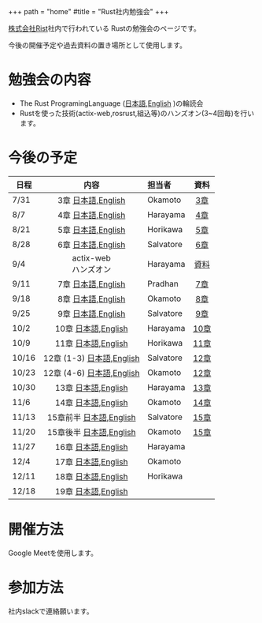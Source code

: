 +++
path = "home"
#title = "Rust社内勉強会"
+++

[株式会社Rist](https://www.rist.co.jp/)社内で行われている
Rustの勉強会のページです。

今後の開催予定や過去資料の置き場所として使用します。

# 勉強会の内容

- The Rust ProgramingLanguage ([日本語](https://doc.rust-jp.rs/book/second-edition/),[English](https://doc.rust-lang.org/book/) )の輪読会
- Rustを使った技術(actix-web,rosrust,組込等)のハンズオン(3~4回毎)を行います。

# 今後の予定

| 日程 | 内容 | 担当者 | 資料 |
|--|:--:|:--|:--:|
| 7/31 | 3章 [日本語](https://doc.rust-jp.rs/book/second-edition/ch03-00-common-programming-concepts.html),[English](https://doc.rust-lang.org/book/ch03-00-common-programming-concepts.html) | Okamoto | [3章](https://hackmd.io/@MrBearing/S1GXFFyWP) |
| 8/7 | 4章 [日本語](https://doc.rust-jp.rs/book/second-edition/),[English](https://doc.rust-lang.org/book/https://doc.rust-lang.org/book/ch04-00-understanding-ownership.html) | Harayama | [4章](https://hackmd.io/@7V0FgVRPSqCmrS9Ivj0yXQ/SyJGzGB-w#/) |
| 8/21 | 5章 [日本語](https://doc.rust-jp.rs/book/second-edition/ch05-00-structs.html),[English](https://doc.rust-lang.org/book/ch05-00-structs.html) | Horikawa | [5章](https://hackmd.io/@hyrodium/rkZdbTqfv#/) | 
| 8/28 | 6章 [日本語](https://doc.rust-jp.rs/book/second-edition/ch06-00-enums.html),[English](https://doc.rust-lang.org/book/ch06-00-enums.html) | Salvatore | [6章](https://hackmd.io/@slabua/rkemJ7GXP#/) |
| 9/4 | actix-web<br/>ハンズオン | Harayama | [資料](https://hackmd.io/@7V0FgVRPSqCmrS9Ivj0yXQ/ryqEAJRXP#/) |
| 9/11 | 7章 [日本語](https://doc.rust-jp.rs/book/second-edition/ch07-00-modules.html),[English](https://doc.rust-lang.org/book/ch07-00-managing-growing-projects-with-packages-crates-and-modules.html) | Pradhan | [7章](https://hackmd.io/@YaLfaJPMSby70tZQh2Okzg/S19AimwEw) |
| 9/18 | 8章 [日本語](https://doc.rust-jp.rs/book/second-edition/ch08-00-common-collections.html),[English](https://doc.rust-lang.org/book/ch08-00-common-collections.html) | Okamoto | [8章](https://hackmd.io/@MrBearing/HJbnLv2VD) |
| 9/25 | 9章 [日本語](https://doc.rust-jp.rs/book/second-edition/ch09-00-error-handling.html),[English](https://doc.rust-lang.org/book/ch09-00-error-handling.html) | Salvatore | [9章](https://hackmd.io/@slabua/rk19fcOHD#/) |
| 10/2 | 10章 [日本語](https://doc.rust-jp.rs/book/second-edition/ch10-00-generics.html),[English](https://doc.rust-lang.org/book/ch10-00-generics.html) | Harayama | [10章](https://hackmd.io/@7V0FgVRPSqCmrS9Ivj0yXQ/ByjRowzUw#/) |
| 10/9 | 11章 [日本語](https://doc.rust-jp.rs/book/second-edition/ch11-00-testing.html),[English](https://doc.rust-lang.org/book/ch11-00-testing.html) | Horikawa | [11章](https://hackmd.io/@hyrodium/HJ-iV8oIw#/) |
| 10/16 | 12章 (1-3) [日本語](https://doc.rust-jp.rs/book/second-edition/ch12-00-an-io-project.html),[English](https://doc.rust-lang.org/book/ch12-00-an-io-project.html) | Salvatore | [12章](https://hackmd.io/@slabua/rkgTd4TUD#/) |
| 10/23 | 12章 (4-6) [日本語](https://doc.rust-jp.rs/book-ja/ch12-00-an-io-project.html),[English](https://doc.rust-lang.org/book/ch12-00-an-io-project.html) | Okamoto | [12章](https://hackmd.io/@MrBearing/r1NeIW2Pv#/3) |
| 10/30 | 13章 [日本語](https://doc.rust-jp.rs/book-ja/ch13-00-functional-features.html),[English](https://doc.rust-lang.org/book/ch13-00-functional-features.html) | Harayama | [13章](https://hackmd.io/@kazupsychocandy/Byha668_w#/) |
| 11/6 | 14章 [日本語](https://doc.rust-jp.rs/book-ja/ch14-00-more-about-cargo.html),[English](https://doc.rust-lang.org/book/ch14-00-more-about-cargo.html) | Okamoto | [14章](https://hackmd.io/@MrBearing/BkwklbWFD#/1) |
| 11/13 | 15章前半 [日本語](https://doc.rust-jp.rs/book-ja/ch15-00-smart-pointers.html),[English](https://doc.rust-lang.org/book/ch15-00-smart-pointers.html) | Salvatore | [15章](https://hackmd.io/@slabua/BkJKWpDYD) |
| 11/20 | 15章後半 [日本語](https://doc.rust-jp.rs/book-ja/ch15-00-smart-pointers.html),[English](https://doc.rust-lang.org/book/ch15-00-smart-pointers.html) | Okamoto | [15章](https://hackmd.io/@MrBearing/rJAxK9Nqv#/) |
| 11/27 | 16章 [日本語](https://doc.rust-jp.rs/book-ja/ch16-00-concurrency.html),[English](https://doc.rust-lang.org/book/h16-00-concurrency.html) | Harayama |  |
| 12/4 | 17章 [日本語](https://doc.rust-jp.rs/book/second-edition/),[English](https://doc.rust-lang.org/book/) | Okamoto |  |
| 12/11 | 18章 [日本語](https://doc.rust-jp.rs/book/second-edition/),[English](https://doc.rust-lang.org/book/) | Horikawa |  |
| 12/18 | 19章 [日本語](https://doc.rust-jp.rs/book/second-edition/),[English](https://doc.rust-lang.org/book/) |  |  |
<!-- 
| 1/ | 20章 [日本語](https://doc.rust-jp.rs/book/second-edition/),[English](https://doc.rust-lang.org/book/) |  |  |
| 1/ | 21章 [日本語](https://doc.rust-jp.rs/book/second-edition/),[English](https://doc.rust-lang.org/book/) |    ||
-->



# 開催方法

Google Meetを使用します。

# 参加方法

社内slackで連絡願います。
